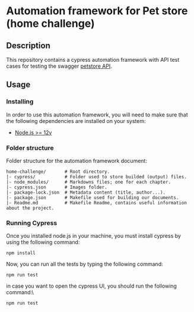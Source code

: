 # Automation framework for Pet store (home challenge)

## Description

This repository contains a cypress automation framework with API test cases for testing the swagger [petstore API](https://github.com/swagger-api/swagger-petstore).


## Usage

### Installing

In order to use this automation framework, you will need to make sure that the following
dependencies are installed on your system:
  - [Node.js >= 12v](https://nodejs.org/es/)


### Folder structure

Folder structure for the automation framework document:

```
home-challenge/       # Root directory.
|- cypress/           # Folder used to store builded (output) files.
|- node_modules/      # Markdowns files; one for each chapter.
|- cypress.json       # Images folder.
|- package-lock.json  # Metadata content (title, author...).
|- package.json       # Makefile used for building our documents.
|- Readme.md          # Makefile Readme, contains useful information about the project.
```

### Running Cypress

Once you installed node.js in your machine, you must install cypress by using the following command:

```
npm install
```
Now, you can run all the tests by typing the following command:
```
npm run test
```
in case you want to open the cypress UI, you should run the following command:\
```
npm run test
```